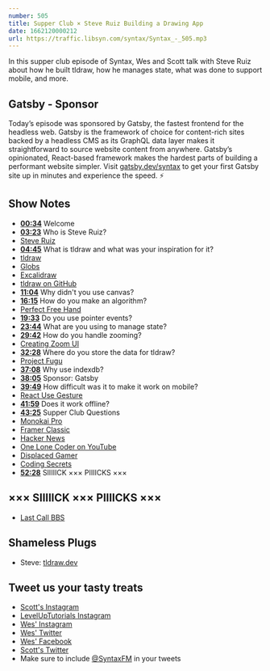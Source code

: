 ```yaml
---
number: 505
title: Supper Club × Steve Ruiz Building a Drawing App
date: 1662120000212
url: https://traffic.libsyn.com/syntax/Syntax_-_505.mp3
---
```


In this supper club episode of Syntax, Wes and Scott talk with Steve Ruiz about how he built tldraw, how he manages state, what was done to support mobile, and more.

## Gatsby - Sponsor

Today’s episode was sponsored by Gatsby, the fastest frontend for the headless web. Gatsby is the framework of choice for content-rich sites backed by a headless CMS as its GraphQL data layer makes it straightforward to source website content from anywhere. Gatsby’s opinionated, React-based framework makes the hardest parts of building a performant website simpler. Visit [gatsby.dev/syntax](https://gatsby.dev/syntaxfm) to get your first Gatsby site up in minutes and experience the speed. ⚡️

## Show Notes

* **[00:34](#t=00:34)** Welcome
* **[03:23](#t=03:23)** Who is Steve Ruiz?
* [Steve Ruiz](https://www.steveruiz.me/)
* **[04:45](#t=04:45)** What is tldraw and what was your inspiration for it?
* [tldraw](https://www.tldraw.com)
* [Globs](https://www.globs.design)
* [Excalidraw](https://excalidraw.com)
* [tldraw on GitHub](https://github.com/tldraw/tldraw)
* **[11:04](#t=11:04)** Why didn't you use canvas?
* **[16:15](#t=16:15)** How do you make an algorithm?
* [Perfect Free Hand](https://github.com/steveruizok/perfect-freehand)
* **[19:33](#t=19:33)** Do you use pointer events?
* **[23:44](#t=23:44)** What are you using to manage state?
* **[29:42](#t=29:42)** How do you handle zooming?
* [Creating Zoom UI](https://www.steveruiz.me/posts/zoom-ui)
* **[32:28](#t=32:28)** Where do you store the data for tldraw?
* [Project Fugu](https://developers.google.com/codelabs/project-fugu#0)
* **[37:08](#t=37:08)** Why use indexdb?
* **[38:05](#t=38:05)** Sponsor: Gatsby
* **[39:49](#t=39:49)** How difficult was it to make it work on mobile?
* [React Use Gesture](https://www.npmjs.com/package/react-use-gesture)
* **[41:59](#t=41:59)** Does it work offline?
* **[43:25](#t=43:25)** Supper Club Questions
* [Monokai Pro](https://monokai.pro)
* [Framer Classic](https://classic.framerbook.com)
* [Hacker News](https://news.ycombinator.com)
* [One Lone Coder on YouTube](https://www.youtube.com/c/javidx9)
* [Displaced Gamer](https://www.youtube.com/channel/UCWoSKWs8h6lFdiEDAjuIfpA)
* [Coding Secrets](https://www.youtube.com/c/CodingSecrets)
* **[52:28](#t=52:28)** SIIIIICK ××× PIIIICKS ×××

## ××× SIIIIICK ××× PIIIICKS ×××

* [Last Call BBS](https://store.steampowered.com/app/1511780/Last_Call_BBS/)

## Shameless Plugs

* Steve: [tldraw.dev](https://www.tldraw.dev)

## Tweet us your tasty treats

* [Scott's Instagram](https://www.instagram.com/stolinski/)
* [LevelUpTutorials Instagram](https://www.instagram.com/LevelUpTutorials/)
* [Wes' Instagram](https://www.instagram.com/wesbos/)
* [Wes' Twitter](https://twitter.com/wesbos)
* [Wes' Facebook](https://www.facebook.com/wesbos.developer)
* [Scott's Twitter](https://twitter.com/stolinski)
* Make sure to include [@SyntaxFM](https://twitter.com/SyntaxFM) in your tweets
